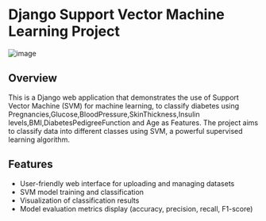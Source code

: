 # Django Support Vector Machine Learning Project

![image](form_image.png)

## Overview
This is a Django web application that demonstrates the use of Support Vector Machine (SVM) for machine learning, to classify diabetes using Pregnancies,Glucose,BloodPressure,SkinThickness,Insulin levels,BMI,DiabetesPedigreeFunction and Age as Features. The project aims to classify data into different classes using SVM, a powerful supervised learning algorithm.

## Features

- User-friendly web interface for uploading and managing datasets
- SVM model training and classification
- Visualization of classification results
- Model evaluation metrics display (accuracy, precision, recall, F1-score)
